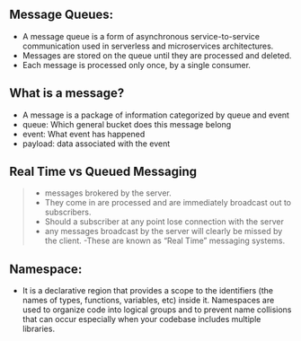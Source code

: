 ## Message Queues:
- A message queue is a form of asynchronous service-to-service communication used in serverless and microservices architectures.
- Messages are stored on the queue until they are processed and deleted. 
- Each message is processed only once, by a single consumer.

## What is a message?
- A message is a package of information categorized by queue and event
- queue: Which general bucket does this message belong 
- event: What event has happened
- payload: data associated with the event

## Real Time vs Queued Messaging
>- messages brokered by the server.
>- They come in are processed and are immediately broadcast out to subscribers.
>- Should a subscriber at any point lose connection with the server
>- any messages broadcast by the server will clearly be missed by the client.
>-These are known as “Real Time” messaging systems.

## Namespace:
- It is a declarative region that provides a scope to the identifiers (the names of types, functions, variables, etc) inside it. Namespaces are used to organize code into logical groups and to prevent name collisions that can occur especially when your codebase includes multiple libraries.
